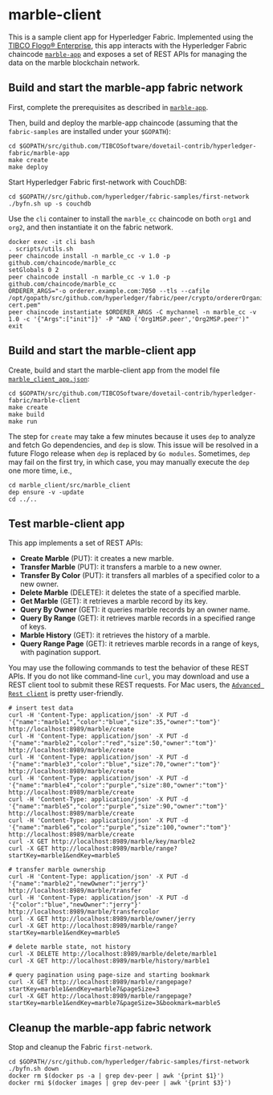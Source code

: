 # marble-client
This is a sample client app for Hyperledger Fabric.  Implemented using the [TIBCO Flogo® Enterprise](https://docs.tibco.com/products/tibco-flogo-enterprise-2-4-0), this app interacts with the Hyperledger Fabric chaincode [`marble-app`](https://github.com/TIBCOSoftware/dovetail-contrib/hyperledger-fabric/tree/master/marble-app) and exposes a set of REST APIs for managing the data on the marble blockchain network.

## Build and start the marble-app fabric network
First, complete the prerequisites as described in [`marble-app`](https://github.com/TIBCOSoftware/dovetail-contrib/hyperledger-fabric/tree/master/marble-app).

Then, build and deploy the marble-app chaincode (assuming that the `fabric-samples` are installed under your `$GOPATH`):
```
cd $GOPATH/src/github.com/TIBCOSoftware/dovetail-contrib/hyperledger-fabric/marble-app
make create
make deploy
```

Start Hyperledger Fabric first-network with CouchDB:
```
cd $GOPATH//src/github.com/hyperledger/fabric-samples/first-network
./byfn.sh up -s couchdb
```

Use the `cli` container to install the `marble_cc` chaincode on both `org1` and `org2`, and then instantiate it on the fabric network.
```
docker exec -it cli bash
. scripts/utils.sh
peer chaincode install -n marble_cc -v 1.0 -p github.com/chaincode/marble_cc
setGlobals 0 2
peer chaincode install -n marble_cc -v 1.0 -p github.com/chaincode/marble_cc
ORDERER_ARGS="-o orderer.example.com:7050 --tls --cafile /opt/gopath/src/github.com/hyperledger/fabric/peer/crypto/ordererOrganizations/example.com/orderers/orderer.example.com/msp/tlscacerts/tlsca.example.com-cert.pem"
peer chaincode instantiate $ORDERER_ARGS -C mychannel -n marble_cc -v 1.0 -c '{"Args":["init"]}' -P "AND ('Org1MSP.peer','Org2MSP.peer')"
exit
```

## Build and start the marble-client app
Create, build and start the marble-client app from the model file [`marble_client_app.json`](https://github.com/TIBCOSoftware/dovetail-contrib/hyperledger-fabric/blob/master/marble-client/marble_client_app.json):
```
cd $GOPATH/src/github.com/TIBCOSoftware/dovetail-contrib/hyperledger-fabric/marble-client
make create
make build
make run
```

The step for `create` may take a few minutes because it uses `dep` to analyze and fetch Go dependencies, and `dep` is slow.  This issue will be resolved in a future Flogo release when `dep` is replaced by `Go modules`.  Sometimes, `dep` may fail on the first try, in which case, you may manually execute the `dep` one more time, i.e.,
```
cd marble_client/src/marble_client
dep ensure -v -update
cd ../..
```

## Test marble-client app
This app implements a set of REST APIs:
- **Create Marble** (PUT): it creates a new marble.
- **Transfer Marble** (PUT): it transfers a marble to a new owner.
- **Transfer By Color** (PUT): it transfers all marbles of a specified color to a new owner.
- **Delete Marble** (DELETE): it deletes the state of a specified marble.
- **Get Marble** (GET): it retrieves a marble record by its key.
- **Query By Owner** (GET): it queries marble records by an owner name.
- **Query By Range** (GET): it retrieves marble records in a specified range of keys.
- **Marble History** (GET): it retrieves the history of a marble.
- **Query Range Page** (GET): it retrieves marble records in a range of keys, with pagination support.

You may use the following commands to test the behavior of these REST APIs.  If you do not like command-line `curl`, you may download and use a REST client tool to submit these REST requests.  For Mac users, the [`Advanced Rest client`](https://install.advancedrestclient.com/install) is pretty user-friendly.

```
# insert test data
curl -H 'Content-Type: application/json' -X PUT -d '{"name":"marble1","color":"blue","size":35,"owner":"tom"}' http://localhost:8989/marble/create
curl -H 'Content-Type: application/json' -X PUT -d '{"name":"marble2","color":"red","size":50,"owner":"tom"}' http://localhost:8989/marble/create
curl -H 'Content-Type: application/json' -X PUT -d '{"name":"marble3","color":"blue","size":70,"owner":"tom"}' http://localhost:8989/marble/create
curl -H 'Content-Type: application/json' -X PUT -d '{"name":"marble4","color":"purple","size":80,"owner":"tom"}' http://localhost:8989/marble/create
curl -H 'Content-Type: application/json' -X PUT -d '{"name":"marble5","color":"purple","size":90,"owner":"tom"}' http://localhost:8989/marble/create
curl -H 'Content-Type: application/json' -X PUT -d '{"name":"marble6","color":"purple","size":100,"owner":"tom"}' http://localhost:8989/marble/create
curl -X GET http://localhost:8989/marble/key/marble2
curl -X GET http://localhost:8989/marble/range?startKey=marble1&endKey=marble5

# transfer marble ownership
curl -H 'Content-Type: application/json' -X PUT -d '{"name":"marble2","newOwner":"jerry"}' http://localhost:8989/marble/transfer
curl -H 'Content-Type: application/json' -X PUT -d '{"color":"blue","newOwner":"jerry"}' http://localhost:8989/marble/transfercolor
curl -X GET http://localhost:8989/marble/owner/jerry
curl -X GET http://localhost:8989/marble/range?startKey=marble1&endKey=marble5

# delete marble state, not history
curl -X DELETE http://localhost:8989/marble/delete/marble1
curl -X GET http://localhost:8989/marble/history/marble1

# query pagination using page-size and starting bookmark
curl -X GET http://localhost:8989/marble/rangepage?startKey=marble1&endKey=marble7&pageSize=3
curl -X GET http://localhost:8989/marble/rangepage?startKey=marble1&endKey=marble7&pageSize=3&bookmark=marble5
```

## Cleanup the marble-app fabric network
Stop and cleanup the Fabric `first-network`.
```
cd $GOPATH//src/github.com/hyperledger/fabric-samples/first-network
./byfn.sh down
docker rm $(docker ps -a | grep dev-peer | awk '{print $1}')
docker rmi $(docker images | grep dev-peer | awk '{print $3}')
```
